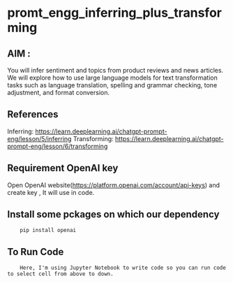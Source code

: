 # promt_engg_inferring_plus_transforming
## AIM : 
You will infer sentiment and topics from product reviews and news articles.
We will explore how to use large language models for text transformation tasks such as language translation, spelling and grammar checking, tone adjustment, and format conversion.
## References
 Inferring: https://learn.deeplearning.ai/chatgpt-prompt-eng/lesson/5/inferring
Transforming: https://learn.deeplearning.ai/chatgpt-prompt-eng/lesson/6/transforming

## Requirement OpenAI key
Open OpenAI website(https://platform.openai.com/account/api-keys) and create key , It will use in code.

## Install some pckages on which our dependency

        pip install openai
 
## To Run Code 
        Here, I'm using Jupyter Notebook to write code so you can run code to select cell from above to down.
